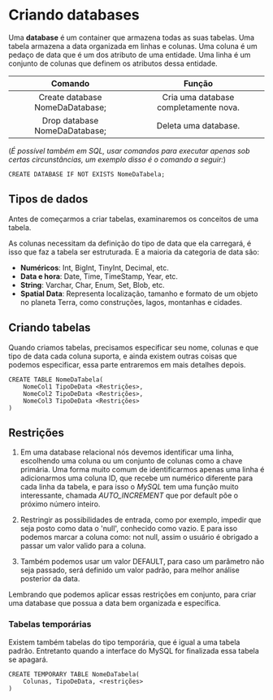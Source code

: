 # Criando databases

Uma **database** é um container que armazena todas as suas tabelas. Uma tabela armazena a data organizada em linhas e colunas. Uma coluna
é um pedaço de data que é um dos atributo de uma entidade. Uma linha é um conjunto de colunas que definem os atributos dessa entidade.

Comando | Função
:------: | :------:
Create database NomeDaDatabase; | Cria uma database completamente nova.
Drop database NomeDaDatabase; | Deleta uma database.

(*É possível também em SQL, usar comandos para executar apenas sob certas circunstâncias, um exemplo disso é o comando a seguir:*)

~~~MySQL
CREATE DATABASE IF NOT EXISTS NomeDaTabela;
~~~

## **Tipos de dados**

Antes de começarmos a criar tabelas, examinaremos os conceitos de uma tabela.

As colunas necessitam da definição do tipo de data que ela carregará, é isso que faz a tabela ser estruturada. E a maioria da categoria de data são:

- **Numéricos**: Int, BigInt, TinyInt, Decimal, etc.
- **Data e hora**: Date, Time, TimeStamp, Year, etc.
- **String**: Varchar, Char, Enum, Set, Blob, etc.
- **Spatial Data**: Representa localização, tamanho e formato de um objeto no planeta Terra, como construções, lagos, montanhas e cidades.

## **Criando tabelas**

Quando criamos tabelas, precisamos especificar seu nome, colunas e que tipo de data cada coluna suporta, e ainda existem outras coisas que podemos especificar, essa parte entraremos em mais detalhes depois.

~~~MySQL
CREATE TABLE NomeDaTabela(
    NomeCol1 TipoDeData <Restrições>,
    NomeCol2 TipoDeData <Restrições>,
    NomeCol3 TipoDeData <Restrições>
)
~~~

## **Restrições**

1. Em uma database relacional nós devemos identificar uma linha, escolhendo uma coluna ou um conjunto de colunas como a chave primária. Uma forma muito comum de identificarmos apenas uma linha é adicionarmos uma coluna ID, que recebe um numérico diferente para cada linha da tabela, e para isso o *MySQL* tem uma função muito interessante, chamada *AUTO_INCREMENT* que por default põe o próximo número inteiro.

2. Restringir as possibilidades de entrada, como por
exemplo, impedir que seja posto como data o 'null', conhecido como vazio. E para isso podemos marcar a coluna como: not null, assim o usuário é obrigado a passar um valor valido para a coluna.

3. Também podemos usar um valor DEFAULT, para caso um parâmetro não seja passado, será definido um valor padrão, para melhor análise posterior da data.

Lembrando que podemos aplicar essas restrições em conjunto, para criar uma database que possua a data bem organizada e específica.

### **Tabelas temporárias**

Existem também tabelas do tipo temporária, que é igual a uma tabela padrão. Entretanto quando a interface do MySQL for finalizada essa tabela se apagará.

~~~MySQL
CREATE TEMPORARY TABLE NomeDaTabela(
    Colunas, TipoDeData, <restrições>
)
~~~
